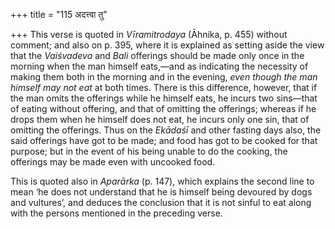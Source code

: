 +++
title = "115 अदत्त्वा तु"

+++
This verse is quoted in *Vīramitrodaya* (Āhnika, p. 455) without
comment; and also on p. 395, where it is explained as setting aside the
view that the *Vaiśvadeva* and *Bali* offerings should be made only once
in the morning when the man himself eats,—and as indicating the
necessity of making them both in the morning and in the evening, *even
though the man himself may not eat* at both times. There is this
difference, however, that if the man omits the offerings while he
himself eats, he incurs two sins—that of eating without offering, and
that of omitting the offerings; whereas if he drops them when he himself
does not eat, he incurs only one sin, that of omitting the offerings.
Thus on the *Ekādaśī* and other fasting days also, the said offerings
have got to be made; and food has got to be cooked for that purpose; but
in the event of his being unable to do the cooking, the offerings may be
made even with uncooked food.

This is quoted also in *Aparārka* (p. 147), which explains the second
line to mean ‘he does not understand that he is himself being devoured
by dogs and vultures’, and deduces the conclusion that it is not sinful
to eat along with the persons mentioned in the preceding verse.



